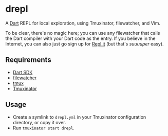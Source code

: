 # drepl
A [Dart](https://dart.dev) REPL for local exploration, using Tmuxinator, filewatcher, and Vim.

To be clear, there's no magic here; you can use any filewatcher that calls the Dart compiler with your Dart code as the entry. If you believe in the Internet, you can also just go sign up for [Repl.it](https://repl.it) (but that's _suuuuper_ easy).

## Requirements
* [Dart SDK](https://dart.dev/tools/sdk)
* [filewatcher](https://github.com/filewatcher/filewatcher)
* [tmux](https://github.com/tmux/tmux)
* [Tmuxinator](https://github.com/tmuxinator/tmuxinator)

## Usage
* Create a symlink to `drepl.yml` in your Tmuxinator configuration directory, or copy it over.
* Run `tmuxinator start drepl`.